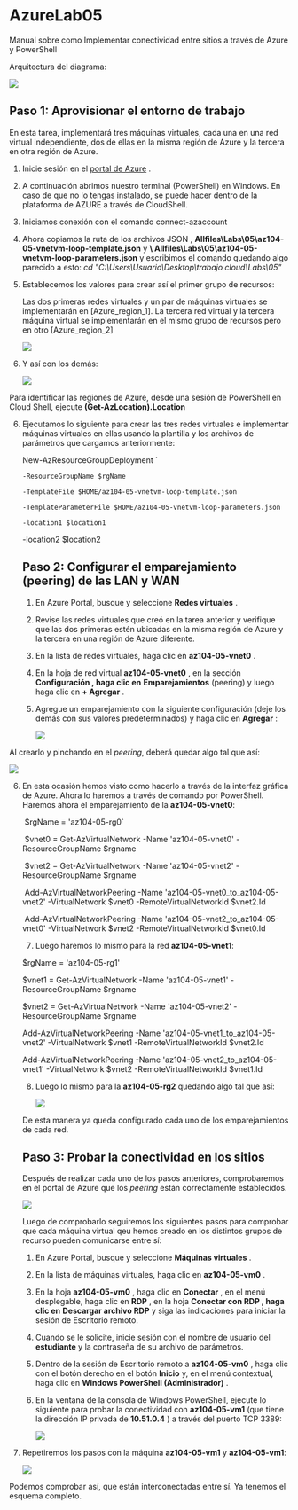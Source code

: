 # AzureLab05
Manual sobre como Implementar conectividad entre sitios a través de Azure y PowerShell 

Arquitectura del diagrama:

![](img/img1.png)

## **Paso 1: Aprovisionar el entorno de trabajo**

En esta tarea, implementará tres máquinas virtuales, cada una en una red virtual independiente, dos de ellas en la misma región de Azure y la tercera en otra región de Azure.

1. Inicie sesión en el [portal de Azure](https://portal.azure.com/) .

2. A continuación abrimos nuestro terminal (PowerShell) en Windows. En caso de que no lo tengas instalado, se puede hacer dentro de la plataforma de AZURE a través de CloudShell.

3. Iniciamos conexión con el comando connect-azaccount

4. Ahora copiamos la ruta de los archivos JSON ,  **Allfiles\Labs\05\az104-05-vnetvm-loop-template.json** y **\ Allfiles\Labs\05\az104-05-vnetvm-loop-parameters.json** y escribimos el comando quedando algo parecido a esto: *cd "C:\Users\Usuario\Desktop\trabajo cloud\Labs\05"*

5. Establecemos los valores para crear así el primer grupo de recursos:

   Las dos primeras redes virtuales y un par de máquinas virtuales se implementarán en [Azure_region_1]. La tercera red virtual y la tercera máquina virtual se implementarán en el mismo grupo de recursos pero en otro [Azure_region_2]

   ![](img/img2.png)

6. Y así con los demás:

   ![](img/img3.png)

Para identificar las regiones de Azure, desde una sesión de PowerShell en Cloud Shell, ejecute **(Get-AzLocation).Location**

6. Ejecutamos lo siguiente para crear las tres redes virtuales e implementar máquinas virtuales en ellas usando la plantilla y los archivos de parámetros que cargamos anteriormente:

   New-AzResourceGroupDeployment `

    `-ResourceGroupName $rgName `

    `-TemplateFile $HOME/az104-05-vnetvm-loop-template.json `

    `-TemplateParameterFile $HOME/az104-05-vnetvm-loop-parameters.json  `

   `-location1 $location1` 

   -location2 $location2

   

   ## Paso 2: Configurar el emparejamiento (peering) de las LAN y WAN

   1. En Azure Portal, busque y seleccione **Redes virtuales** .

   2. Revise las redes virtuales que creó en la tarea anterior y verifique que las dos primeras estén ubicadas en la misma región de Azure y la tercera en una región de Azure diferente.

   3. En la lista de redes virtuales, haga clic en **az104-05-vnet0** .

   4. En la hoja de red virtual **az104-05-vnet0** , en la sección **Configuración , haga clic en** **Emparejamientos** (peering) y luego haga clic en **+ Agregar** .

   5. Agregue un emparejamiento con la siguiente configuración (deje los demás con sus valores predeterminados) y haga clic en **Agregar** :

      ![](img/img4.png)

Al crearlo y pinchando en el *peering*, deberá quedar algo tal que así:

![](img/img5.png)

6. En esta ocasión hemos visto como hacerlo a través de la interfaz gráfica de Azure. Ahora lo haremos a través de comando por PowerShell. Haremos ahora el emparejamiento de la **az104-05-vnet0**:

   ​	$rgName = 'az104-05-rg0`

   ​	$vnet0 = Get-AzVirtualNetwork -Name 'az104-05-vnet0' -ResourceGroupName $rgname

   ​	$vnet2 = Get-AzVirtualNetwork -Name 'az104-05-vnet2' -ResourceGroupName $rgname

   ​	Add-AzVirtualNetworkPeering -Name 'az104-05-vnet0_to_az104-05-vnet2' -VirtualNetwork 	$vnet0 -RemoteVirtualNetworkId $vnet2.Id

   ​	Add-AzVirtualNetworkPeering -Name 'az104-05-vnet2_to_az104-05-vnet0' -VirtualNetwork 	$vnet2 -RemoteVirtualNetworkId $vnet0.Id

   

   7. Luego haremos lo mismo para la red **az104-05-vnet1**:

   $rgName = 'az104-05-rg1' 

   $vnet1 = Get-AzVirtualNetwork -Name 'az104-05-vnet1' -ResourceGroupName $rgname 

   $vnet2 = Get-AzVirtualNetwork -Name 'az104-05-vnet2' -ResourceGroupName $rgname 

   Add-AzVirtualNetworkPeering -Name 'az104-05-vnet1_to_az104-05-vnet2' -VirtualNetwork $vnet1 -RemoteVirtualNetworkId $vnet2.Id 

   Add-AzVirtualNetworkPeering -Name 'az104-05-vnet2_to_az104-05-vnet1' -VirtualNetwork $vnet2 -RemoteVirtualNetworkId $vnet1.Id

   

   8. Luego lo mismo para la **az104-05-rg2** quedando algo tal que así:

      ![](img/img6.png)

   De esta manera ya queda configurado cada uno de los emparejamientos de cada red.

   ## Paso 3: Probar la conectividad en los sitios

   Después de realizar cada uno de los pasos anteriores, comprobaremos en el portal de Azure que los *peering* están correctamente establecidos. 

   ![](img/img9.png)

   Luego de comprobarlo seguiremos los siguientes pasos para comprobar que cada máquina virtual qeu hemos creado en los distintos grupos de recurso pueden comunicarse entre sí:

   1. En Azure Portal, busque y seleccione **Máquinas virtuales** .

   2. En la lista de máquinas virtuales, haga clic en **az104-05-vm0** .

   3. En la hoja **az104-05-vm0** , haga clic en **Conectar** , en el menú desplegable, haga clic en **RDP** , en la hoja **Conectar con RDP , haga clic en** **Descargar archivo RDP** y siga las indicaciones para iniciar la sesión de Escritorio remoto.

   4. Cuando se le solicite, inicie sesión con el nombre de usuario del **estudiante** y la contraseña de su archivo de parámetros.

   5. Dentro de la sesión de Escritorio remoto a **az104-05-vm0** , haga clic con el botón derecho en el botón **Inicio** y, en el menú contextual, haga clic en **Windows PowerShell (Administrador)** .

   6. En la ventana de la consola de Windows PowerShell, ejecute lo siguiente para probar la conectividad con **az104-05-vm1** (que tiene la dirección IP privada de **10.51.0.4** ) a través del puerto TCP 3389:

      ![](img/img7.png)

7. Repetiremos los pasos con la máquina **az104-05-vm1** y **az104-05-vm1**:

   ![](img/img8.png)



Podemos comprobar así, que están interconectadas entre sí. Ya tenemos el esquema completo.
